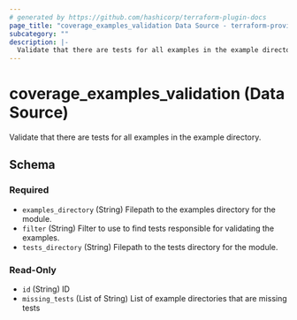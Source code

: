 ```yaml
---
# generated by https://github.com/hashicorp/terraform-plugin-docs
page_title: "coverage_examples_validation Data Source - terraform-provider-coverage"
subcategory: ""
description: |-
  Validate that there are tests for all examples in the example directory.
---
```


# coverage_examples_validation (Data Source)

Validate that there are tests for all examples in the example directory.



<!-- schema generated by tfplugindocs -->
## Schema

### Required

- `examples_directory` (String) Filepath to the examples directory for the module.
- `filter` (String) Filter to use to find tests responsible for validating the examples.
- `tests_directory` (String) Filepath to the tests directory for the module.

### Read-Only

- `id` (String) ID
- `missing_tests` (List of String) List of example directories that are missing tests

